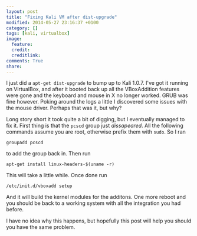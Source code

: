 ```yaml
---
layout: post
title: "Fixing Kali VM after dist-upgrade"
modified: 2014-05-27 23:16:37 +0100
category: []
tags: [kali, virtualbox]
image:
  feature: 
  credit: 
  creditlink: 
comments: True
share: 
---
```


I just did a `apt-get dist-upgrade` to bump up to Kali 1.0.7.
I've got it running on VirtualBox, and after it booted back up all the
VBoxAddition features were gone and the keyboard and mouse in X no longer
worked. GRUB was fine however. Poking around the logs a little I discovered
some issues with the mouse driver. Perhaps that was it, but why?

Long story short it took quite a bit of digging, but I eventually managed 
to fix it. First thing is that the `pcscd` group just *dissapeared*. 
All the following commands assume you are root, otherwise
prefix them with `sudo`. So I ran

`groupadd pcscd` 

to add the group back in. Then run 

`apt-get install linux-headers-$(uname -r)`

This will take a little while. Once done run 

`/etc/init.d/vboxadd setup`

And it will build the kernel modules for the additons. One more reboot
and you should be back to a working system with all the integration you
had before.

I have no idea why this happens, but hopefully this post will help you
should you have the same problem.
